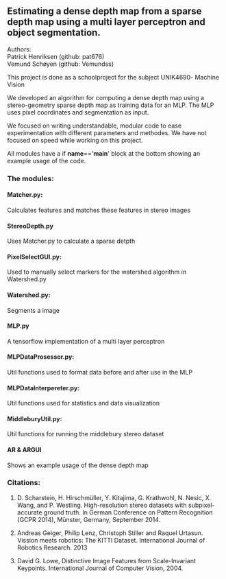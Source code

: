 ## Estimating a dense depth map from a sparse depth map using a multi layer perceptron and object segmentation.

Authors:  
    Patrick Henriksen (github: pat676)  
    Vemund Schøyen (github: Vemundss)
    
This project is done as a schoolproject for the subject UNIK4690- Machine Vision

We developed an algorithm for computing a dense depth map using a stereo-geometry sparse depth map as training data for an MLP. The MLP uses pixel coordinates and segmentation as input.

We focused on writing understandable, modular code to ease experimentation with different parameters and methodes. We have not focused on speed while working on this project. 

All modules have a if __name__=='__main__' block at the bottom showing an example 
usage of the code.

### The modules:

#### Matcher.py:
Calculates features and matches these features in stereo images

#### StereoDepth.py
Uses Matcher.py to calculate a sparse detpth

#### PixelSelectGUI.py:
Used to manually select markers for the watershed algorithm in Watershed.py

#### Watershed.py:
Segments a image

#### MLP.py
A tensorflow implementation of a multi layer perceptron

#### MLPDataProsessor.py:
Util functions used to format data before and after use in the MLP

#### MLPDataInterpereter.py:
Util functions used for statistics and data visualization

#### MiddleburyUtil.py:
Util functions for running the middlebury stereo dataset

#### AR & ARGUI
Shows an example usage of the dense depth map

### Citations:

1. D. Scharstein, H. Hirschmüller, Y. Kitajima, G. Krathwohl, N. Nesic, X. Wang, and P. Westling. High-resolution stereo datasets with subpixel-accurate ground truth. In German Conference on Pattern Recognition (GCPR 2014), Münster, Germany, September 2014.

2. Andreas Geiger, Philip Lenz, Christoph Stiller and Raquel Urtasun.
Vission meets robotics: The KITTI Dataset. International Journal of Robotics Research. 2013

3. David G. Lowe, Distinctive Image Features from Scale-Invariant Keypoints. International Journal of Computer Vision, 2004.